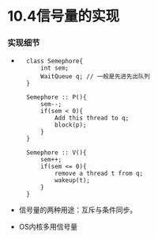 # 10.4信号量的实现

### 实现细节

* ```
    class Semephore{
    	int sem;
    	WaitQueue q; // 一般是先进先出队列
    }
    
    Semephore :: P(){
    	sem--;
    	if(sem < 0){
    		Add this thread to q;
    		block(p);
    	}
    }
    
    Semephore :: V(){
    	sem++;
    	if(sem <= 0){
    		remove a thread t from q;
    		wakeup(t);
    	}
    }
    ```

* 信号量的两种用途：互斥与条件同步。

* OS内核多用信号量

